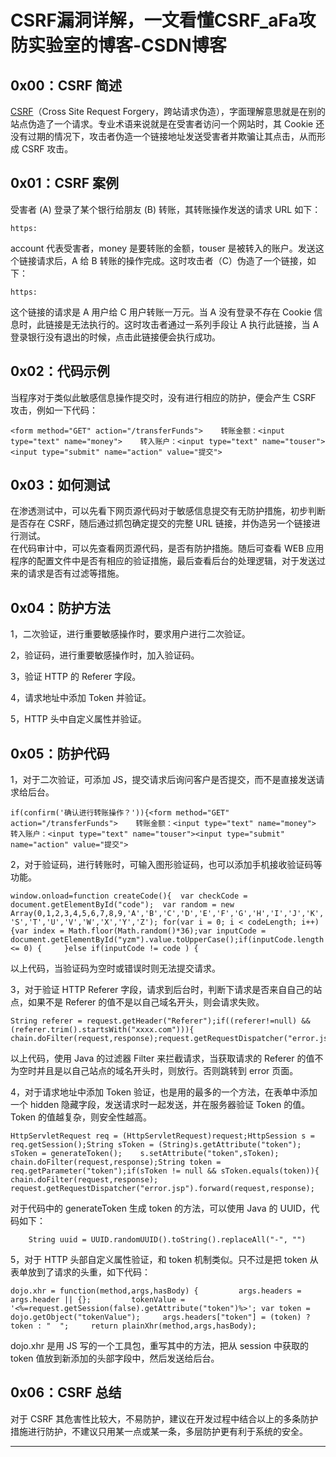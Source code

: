 # CSRF漏洞详解，一文看懂CSRF_aFa攻防实验室的博客-CSDN博客
**0x00：CSRF 简述**
----------------

[CSRF](https://so.csdn.net/so/search?q=CSRF&spm=1001.2101.3001.7020)（Cross Site Request Forgery，跨站请求伪造），字面理解意思就是在别的站点伪造了一个请求。专业术语来说就是在受害者访问一个网站时，其 Cookie 还没有过期的情况下，攻击者伪造一个链接地址发送受害者并欺骗让其点击，从而形成 CSRF 攻击。

0x01：CSRF 案例
------------

受害者 (A) 登录了某个银行给朋友 (B) 转账，其转账操作发送的请求 URL 如下：

```null
https:
```

account 代表受害者，money 是要转账的金额，touser 是被转入的账户。发送这个链接请求后，A 给 B 转账的操作完成。这时攻击者（C）伪造了一个链接，如下：

```null
https:
```

这个链接的请求是 A 用户给 C 用户转账一万元。当 A 没有登录不存在 Cookie 信息时，此链接是无法执行的。这时攻击者通过一系列手段让 A 执行此链接，当 A 登录银行没有退出的时候，点击此链接便会执行成功。

0x02：代码示例
---------

当程序对于类似此敏感信息操作提交时，没有进行相应的防护，便会产生 CSRF 攻击，例如一下代码：

```null
<form method="GET" action="/transferFunds">    转账金额：<input type="text" name="money">    转入账户：<input type="text" name="touser">    <input type="submit" name="action" value="提交">
```

0x03：如何测试
---------

在渗透测试中，可以先看下网页源代码对于敏感信息提交有无防护措施，初步判断是否存在 CSRF，随后通过抓包确定提交的完整 URL 链接，并伪造另一个链接进行测试。  
在代码审计中，可以先查看网页源代码，是否有防护措施。随后可查看 WEB 应用程序的配置文件中是否有相应的验证措施，最后查看后台的处理逻辑，对于发送过来的请求是否有过滤等措施。

0x04：防护方法
---------

1，二次验证，进行重要敏感操作时，要求用户进行二次验证。

2，验证码，进行重要敏感操作时，加入验证码。

3，验证 HTTP 的 Referer 字段。

4，请求地址中添加 Token 并验证。

5，HTTP 头中自定义属性并验证。

0x05：防护代码
---------

1，对于二次验证，可添加 JS，提交请求后询问客户是否提交，而不是直接发送请求给后台。

```null
if(confirm('确认进行转账操作？')){<form method="GET" action="/transferFunds">    转账金额：<input type="text" name="money">    转入账户：<input type="text" name="touser"><input type="submit" name="action" value="提交">
```

2，对于验证码，进行转账时，可输入图形验证码，也可以添加手机接收验证码等功能。

```null
window.onload=function createCode(){  var checkCode = document.getElementById("code");  var random = new Array(0,1,2,3,4,5,6,7,8,9,'A','B','C','D','E','F','G','H','I','J','K','L','M','N','O','P','Q','R', 'S','T','U','V','W','X','Y','Z'); for(var i = 0; i < codeLength; i++) {var index = Math.floor(Math.random()*36);var inputCode = document.getElementById("yzm").value.toUpperCase();if(inputCode.length <= 0) {     }else if(inputCode != code ) {
```

  
以上代码，当验证码为空时或错误时则无法提交请求。

3，对于验证 HTTP Referer 字段，请求到后台时，判断下请求是否来自自己的站点，如果不是 Referer 的值不是以自己域名开头，则会请求失败。

```null
String referer = request.getHeader("Referer");if((referer!=null) && (referer.trim().startsWith("xxxx.com"))){    chain.doFilter(request,response);request.getRequestDispatcher("error.jsp").forward(request,response);
```

以上代码，使用 Java 的过滤器 Filter 来拦截请求，当获取请求的 Referer 的值不为空时并且是以自己站点的域名开头时，则放行。否则跳转到 error 页面。

4，对于请求地址中添加 Token 验证，也是用的最多的一个方法，在表单中添加一个 hidden 隐藏字段，发送请求时一起发送，并在服务器验证 Token 的值。Token 的值越复杂，则安全性越高。

```null
HttpServletRequest req = (HttpServletRequest)request;HttpSession s = req.getSession();String sToken = (String)s.getAttribute("token");    sToken = generateToken();    s.setAttribute("token",sToken);    chain.doFilter(request,response);String token = req.getParameter("token");if(sToken != null && sToken.equals(token)){        chain.doFilter(request,response);        request.getRequestDispatcher("error.jsp").forward(request,response);
```

对于代码中的 generateToken 生成 token 的方法，可以使用 Java 的 UUID，代码如下：

```null
    String uuid = UUID.randomUUID().toString().replaceAll("-", "")
```

5，对于 HTTP 头部自定义属性验证，和 token 机制类似。只不过是把 token 从表单放到了请求的头重，如下代码：

```null
dojo.xhr = function(method,args,hasBody) {         args.headers = args.header || {};         tokenValue = '<%=request.getSession(false).getAttribute("token")%>'; var token = dojo.getObject("tokenValue");     args.headers["token"] = (token) ? token : "  ";     return plainXhr(method,args,hasBody); 
```

dojo.xhr 是用 JS 写的一个工具包，重写其中的方法，把从 session 中获取的 token 值放到新添加的头部字段中，然后发送给后台。

0x06：CSRF 总结
------------

对于 CSRF 其危害性比较大，不易防护，建议在开发过程中结合以上的多条防护措施进行防护，不建议只用某一点或某一条，多层防护更有利于系统的安全。

* * *

